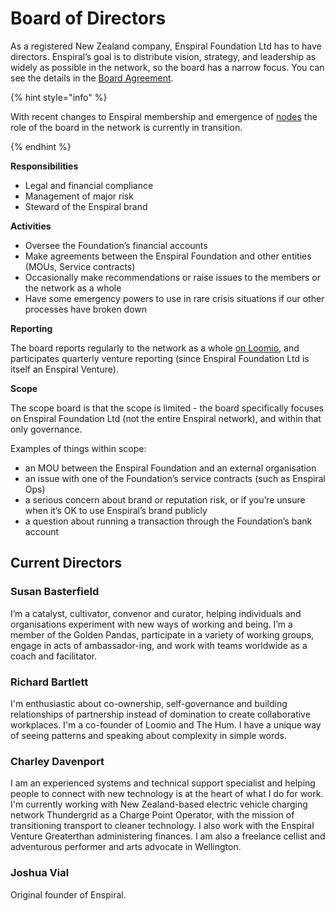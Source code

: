 # Board of Directors

As a registered New Zealand company, Enspiral Foundation Ltd has to have directors. Enspiral’s goal is to distribute vision, strategy, and leadership as widely as possible in the network, so the board has a narrow focus. You can see the details in the [Board Agreement](https://handbook.enspiral.com/agreements/board).

{% hint style="info" %}

With recent changes to Enspiral membership and emergence of [nodes](/agreements/nodes.md) the role of the board in the network is currently in transition.

{% endhint %}

**Responsibilities**

* Legal and financial compliance
* Management of major risk
* Steward of the Enspiral brand

**Activities**

* Oversee the Foundation’s financial accounts
* Make agreements between the Enspiral Foundation and other entities \(MOUs, Service contracts\)
* Occasionally make recommendations or raise issues to the members or the network as a whole
* Have some emergency powers to use in rare crisis situations if our other processes have broken down

**Reporting**

The board reports regularly to the network as a whole [on Loomio](https://www.loomio.org/d/oFN6x8t5/re-introducing-the-enspiral-foundation-mvb-board-of-directors-), and participates quarterly venture reporting \(since Enspiral Foundation Ltd is itself an Enspiral Venture\).

**Scope**

The scope board is that the scope is limited - the board specifically focuses on Enspiral Foundation Ltd \(not the entire Enspiral network\), and within that only governance.

Examples of things within scope:

* an MOU between the Enspiral Foundation and an external organisation
* an issue with one of the Foundation’s service contracts \(such as Enspiral Ops\)
* a serious concern about brand or reputation risk, or if you’re unsure when it’s OK to use Enspiral’s brand publicly
* a question about running a transaction through the Foundation’s bank account

## Current Directors

### Susan Basterfield

I’m a catalyst, cultivator, convenor and curator, helping individuals and organisations experiment with new ways of working and being. I’m a member of the Golden Pandas, participate in a variety of working groups, engage in acts of ambassador-ing, and work with teams worldwide as a coach and facilitator.

### Richard Bartlett

I'm enthusiastic about co-ownership, self-governance and building relationships of partnership instead of domination to create collaborative workplaces. I'm a co-founder of Loomio and The Hum. I have a unique way of seeing patterns and speaking about complexity in simple words.

### Charley Davenport

I am an experienced systems and technical support specialist and helping people to connect with new technology is at the heart of what I do for work. I'm currently working with New Zealand-based electric vehicle charging network Thundergrid as a Charge Point Operator, with the mission of transitioning transport to cleaner technology. I also work with the Enspiral Venture Greaterthan administering finances. I am also a freelance cellist and adventurous performer and arts advocate in Wellington.

### Joshua Vial

Original founder of Enspiral.
